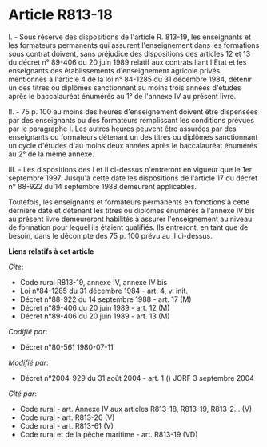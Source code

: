 # Article R813-18

I. - Sous réserve des dispositions de l'article R. 813-19, les enseignants et les formateurs permanents qui assurent
l'enseignement dans les formations sous contrat doivent, sans préjudice des dispositions des articles 12 et 13 du décret n°
89-406 du 20 juin 1989 relatif aux contrats liant l'Etat et les enseignants des établissements d'enseignement agricole privés
mentionnés à l'article 4 de la loi n° 84-1285 du 31 décembre 1984, détenir un des titres ou diplômes sanctionnant au moins
trois années d'études après le baccalauréat énumérés au 1° de l'annexe IV au présent livre.

II. - 75 p. 100 au moins des heures d'enseignement doivent être dispensées par des enseignants ou des formateurs remplissant
les conditions prévues par le paragraphe I. Les autres heures peuvent être assurées par des enseignants ou formateurs
détenant un des titres ou diplômes sanctionnant un cycle d'études d'au moins deux années après le baccalauréat énumérés au 2°
de la même annexe.

III. - Les dispositions des I et II ci-dessus n'entreront en vigueur que le 1er septembre 1997. Jusqu'à cette date les
dispositions de l'article 17 du décret n° 88-922 du 14 septembre 1988 demeurent applicables.

Toutefois, les enseignants et formateurs permanents en fonctions à cette dernière date et détenant les titres ou diplômes
énumérés à l'annexe IV bis au présent livre demeureront habilités à assurer l'enseignement au niveau de formation pour lequel
ils étaient qualifiés. Ils entreront, en tant que de besoin, dans le décompte des 75 p. 100 prévu au II ci-dessus.

**Liens relatifs à cet article**

_Cite_:

  - Code rural R813-19, annexe IV, annexe IV bis
  - Loi n°84-1285 du 31 décembre 1984 - art. 4, v. init.
  - Décret n°88-922 du 14 septembre 1988 - art. 17 (M)
  - Décret n°89-406 du 20 juin 1989 - art. 12 (M)
  - Décret n°89-406 du 20 juin 1989 - art. 13 (M)

_Codifié par_:

  - Décret n°80-561 1980-07-11

_Modifié par_:

  - Décret n°2004-929 du 31 août 2004 - art. 1 () JORF 3 septembre 2004

_Cité par_:

  - Code rural - art. Annexe IV aux articles R813-18, R813-19, R813-2... (V)
  - Code rural - art. R813-20 (V)
  - Code rural - art. R813-61 (V)
  - Code rural et de la pêche maritime - art. R813-19 (VD)
